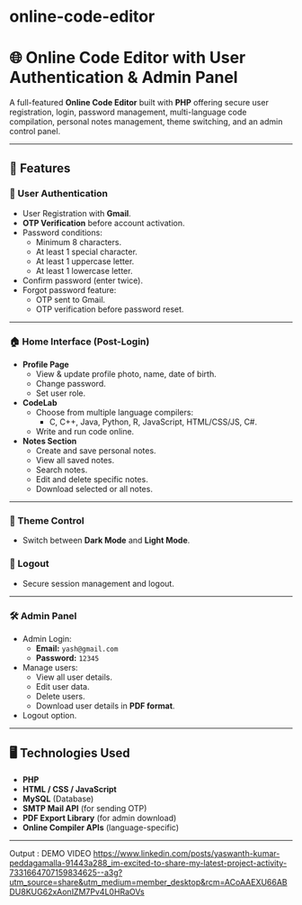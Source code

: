 # online-code-editor
# 🌐 Online Code Editor with User Authentication & Admin Panel

A full-featured **Online Code Editor** built with **PHP** offering secure user registration, login, password management, multi-language code compilation, personal notes management, theme switching, and an admin control panel.

---

## 📌 Features

### 🔐 User Authentication
- User Registration with **Gmail**.
- **OTP Verification** before account activation.
- Password conditions:
  - Minimum 8 characters.
  - At least 1 special character.
  - At least 1 uppercase letter.
  - At least 1 lowercase letter.
- Confirm password (enter twice).
- Forgot password feature:
  - OTP sent to Gmail.
  - OTP verification before password reset.

---

### 🏠 Home Interface (Post-Login)
- **Profile Page**
  - View & update profile photo, name, date of birth.
  - Change password.
  - Set user role.
- **CodeLab**
  - Choose from multiple language compilers:
    - C, C++, Java, Python, R, JavaScript, HTML/CSS/JS, C#.
  - Write and run code online.
- **Notes Section**
  - Create and save personal notes.
  - View all saved notes.
  - Search notes.
  - Edit and delete specific notes.
  - Download selected or all notes.

---

### 🎨 Theme Control
- Switch between **Dark Mode** and **Light Mode**.

### 🚪 Logout
- Secure session management and logout.

---

### 🛠️ Admin Panel
- Admin Login:
  - **Email:** `yash@gmail.com`
  - **Password:** `12345`
- Manage users:
  - View all user details.
  - Edit user data.
  - Delete users.
  - Download user details in **PDF format**.
- Logout option.

---

## 🖥️ Technologies Used

- **PHP**
- **HTML / CSS / JavaScript**
- **MySQL** (Database)
- **SMTP Mail API** (for sending OTP)
- **PDF Export Library** (for admin download)
- **Online Compiler APIs** (language-specific)

---
Output : DEMO VIDEO
https://www.linkedin.com/posts/yaswanth-kumar-peddagamalla-91443a288_im-excited-to-share-my-latest-project-activity-7331664707159834625--a3g?utm_source=share&utm_medium=member_desktop&rcm=ACoAAEXU66ABDU8KUG62xAonIZM7Pv4L0HRaOVs
